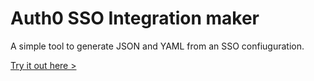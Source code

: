 # Auth0 SSO Integration maker

A simple tool to generate JSON and YAML from an SSO confiuguration. 

[Try it out here >](https://joshcanhelp.github.io/auth0-sso-maker/)
